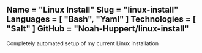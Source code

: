 Name = "Linux Install"
Slug = "linux-install"
Languages = [ "Bash", "Yaml" ]
Technologies = [ "Salt" ]
GitHub = "Noah-Huppert/linux-install"
---
Completely automated setup of my current Linux installation
